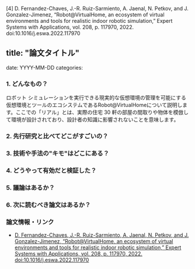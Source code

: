 [4] D. Fernandez-Chaves, J.-R. Ruiz-Sarmiento, A. Jaenal, N. Petkov, and J. Gonzalez-Jimenez, “Robot@VirtualHome, an ecosystem of virtual environments and tools for realistic indoor robotic simulation,” Expert Systems with Applications, vol. 208, p. 117970, 2022. doi:10.1016/j.eswa.2022.117970 

## title: "論文タイトル"
date: YYYY-MM-DD
categories:
### 1. どんなもの？

ロボット シミュレーションを実行できる現実的な仮想環境の管理を可能にする仮想環境とツールのエコシステムであるRobot@VirtualHomeについて説明します。ここでの「リアル」とは、実際の住宅 30 軒の部屋の間取りや物体を模倣して環境が設計されており、設計者の知識に影響されないことを意味します。

### 2. 先行研究と比べてどこがすごいの？
### 3. 技術や手法の"キモ"はどこにある？
### 4. どうやって有効だと検証した？
### 5. 議論はあるか？
### 6. 次に読むべき論文はあるか？
### 論文情報・リンク
- [D. Fernandez-Chaves, J.-R. Ruiz-Sarmiento, A. Jaenal, N. Petkov, and J. Gonzalez-Jimenez, “Robot@VirtualHome, an ecosystem of virtual environments and tools for realistic indoor robotic simulation,” Expert Systems with Applications, vol. 208, p. 117970, 2022. doi:10.1016/j.eswa.2022.117970 ]([論文リンク](https://pdf.sciencedirectassets.com/271506/1-s2.0-S0957417422X00171/1-s2.0-S0957417422012015/main.pdf?X-Amz-Security-Token=IQoJb3JpZ2luX2VjEL%2F%2F%2F%2F%2F%2F%2F%2F%2F%2F%2FwEaCXVzLWVhc3QtMSJGMEQCIDpyZgglwwSn11e6np%2FX%2FMk%2FeaFu758QjCNWD%2FX%2B9NLTAiAEOghIlIEh3UmMz5Rr%2BmA1BwnGfkjXit%2FT7Ic3pq1JLiq7BQjo%2F%2F%2F%2F%2F%2F%2F%2F%2F%2F8BEAUaDDA1OTAwMzU0Njg2NSIMfP9DFHGzacmCsvzpKo8Fv%2F4yyZkSbXIeHDbXRbhSK1FTHdlZviUD%2F1dBrUxqxKzb%2F3C%2FmwfmltuU51nlgIbOxFkg7Wqvgv%2BCWXILyM09QrJlA%2F6hjA8%2FjFmkjo52aia1ffAD7eIvQd6lJZKWbma1g9vAgS5rCKC53r7PQplDPkmHvhEYydYGkhSdP1ZB59qQjhromTw31g9nmt4UQFJgSS2cPVGGTK61p%2FryrZy8jBQb7ai7Ybq6Cm%2B7N3E2sGXLoWCqElI2gILihLP91UML7n6DsVZWqL%2BFXkdctz78hL0HmICKazTxxLb6lFKgCZFJfchDFSxZps%2FDOA%2BEWxC%2FP58mHYSW5uuft1jK77iJn947jg%2FGDFDH1ulPCazZC26lRXmv98p%2B3yq0RfHNPdfCKDq2fLpi1%2FCDmIP7vdsrWofp%2B0PhlGmLoXxDlcZQOObmggCLID5sd4giLBxk2EmaIGZO%2B26wN1mv9Dd7pmER1%2B5SwwW2c9w5FwcI1304BqaOqyaJ4MaWBYglEQR6ft%2FbpYDjZSVtKTlWoVG86Kpysrs79%2FBkyOWh0lujX4tO9%2Fm5fHes3vGb8tJdWYvi83DhhcvlZpynF1SCqoKss6ReblF71TBUgY9hDLCGHY6t8Aq4A4wHaZYa6YQOP8griqE4mYkH7DKm7WOWBc35xRYf6IzDXolkHnOIt8KgFyvFwQmf%2BtZ2Hf3X3v9lOFd3jp4Ol%2FThVHev6Tal9nkJ%2BeXyUIEVHCD%2Fgy2q%2BM6MRH7uxVdiKl2jhuWCuHnqeh%2FIVKzZ%2BD0PMrWIhsL%2BrZKWA0i1m%2BJ1aIzFNY9Y5GJc7KmKYke4X1FxY0NsiDYuNKvN7P4P%2F6IpskBouyG42Mam%2FM3vhV3XgmjdNS5N64nG3QcQlDDawYKqBjqyAUMqLEWsRn%2BhlJDSPpnpYtWNphwA1xTQ5ofq6v1wldPdpZLj6d2o3UgQr6wY82kxOk1rXChXoePTPavYLZZly1Li%2BxG9OUlCnpzLMnKtsk86GOddcojqdG%2BzQqYpIcPN%2BxZkcNNmp2%2FyuGE%2B6hEmy0JzE2tdBCa4qt3aYd4MLBBtA8GmxPBtIrOWUUsnmIpUIT5sEsLmxXmmkBD5b%2FcqDIAvXg7CwBs33dArpvIYhw9VRP8%3D&X-Amz-Algorithm=AWS4-HMAC-SHA256&X-Amz-Date=20231031T073922Z&X-Amz-SignedHeaders=host&X-Amz-Expires=300&X-Amz-Credential=ASIAQ3PHCVTYYUXVWVUN%2F20231031%2Fus-east-1%2Fs3%2Faws4_request&X-Amz-Signature=1557f01ca5d73618ad90904aebf353a0e49036d95427790838de1ed9e7f4cb0a&hash=9c66a02dba9cdf3fc14f907482226d0befd3eeff789bcd8ea59789ef9ff332ab&host=68042c943591013ac2b2430a89b270f6af2c76d8dfd086a07176afe7c76c2c61&pii=S0957417422012015&tid=spdf-3a3b5179-1068-4f0d-9d8e-2bc312e6615a&sid=f5ac36437a5d7040e8586446058ddd267179gxrqa&type=client&tsoh=d3d3LnNjaWVuY2VkaXJlY3QuY29t&ua=10105f53000e52025458&rr=81ea3e672d0580e1&cc=jp)https://pdf.sciencedirectassets.com/271506/1-s2.0-S0957417422X00171/1-s2.0-S0957417422012015/main.pdf?X-Amz-Security-Token=IQoJb3JpZ2luX2VjEL%2F%2F%2F%2F%2F%2F%2F%2F%2F%2F%2FwEaCXVzLWVhc3QtMSJGMEQCIDpyZgglwwSn11e6np%2FX%2FMk%2FeaFu758QjCNWD%2FX%2B9NLTAiAEOghIlIEh3UmMz5Rr%2BmA1BwnGfkjXit%2FT7Ic3pq1JLiq7BQjo%2F%2F%2F%2F%2F%2F%2F%2F%2F%2F8BEAUaDDA1OTAwMzU0Njg2NSIMfP9DFHGzacmCsvzpKo8Fv%2F4yyZkSbXIeHDbXRbhSK1FTHdlZviUD%2F1dBrUxqxKzb%2F3C%2FmwfmltuU51nlgIbOxFkg7Wqvgv%2BCWXILyM09QrJlA%2F6hjA8%2FjFmkjo52aia1ffAD7eIvQd6lJZKWbma1g9vAgS5rCKC53r7PQplDPkmHvhEYydYGkhSdP1ZB59qQjhromTw31g9nmt4UQFJgSS2cPVGGTK61p%2FryrZy8jBQb7ai7Ybq6Cm%2B7N3E2sGXLoWCqElI2gILihLP91UML7n6DsVZWqL%2BFXkdctz78hL0HmICKazTxxLb6lFKgCZFJfchDFSxZps%2FDOA%2BEWxC%2FP58mHYSW5uuft1jK77iJn947jg%2FGDFDH1ulPCazZC26lRXmv98p%2B3yq0RfHNPdfCKDq2fLpi1%2FCDmIP7vdsrWofp%2B0PhlGmLoXxDlcZQOObmggCLID5sd4giLBxk2EmaIGZO%2B26wN1mv9Dd7pmER1%2B5SwwW2c9w5FwcI1304BqaOqyaJ4MaWBYglEQR6ft%2FbpYDjZSVtKTlWoVG86Kpysrs79%2FBkyOWh0lujX4tO9%2Fm5fHes3vGb8tJdWYvi83DhhcvlZpynF1SCqoKss6ReblF71TBUgY9hDLCGHY6t8Aq4A4wHaZYa6YQOP8griqE4mYkH7DKm7WOWBc35xRYf6IzDXolkHnOIt8KgFyvFwQmf%2BtZ2Hf3X3v9lOFd3jp4Ol%2FThVHev6Tal9nkJ%2BeXyUIEVHCD%2Fgy2q%2BM6MRH7uxVdiKl2jhuWCuHnqeh%2FIVKzZ%2BD0PMrWIhsL%2BrZKWA0i1m%2BJ1aIzFNY9Y5GJc7KmKYke4X1FxY0NsiDYuNKvN7P4P%2F6IpskBouyG42Mam%2FM3vhV3XgmjdNS5N64nG3QcQlDDawYKqBjqyAUMqLEWsRn%2BhlJDSPpnpYtWNphwA1xTQ5ofq6v1wldPdpZLj6d2o3UgQr6wY82kxOk1rXChXoePTPavYLZZly1Li%2BxG9OUlCnpzLMnKtsk86GOddcojqdG%2BzQqYpIcPN%2BxZkcNNmp2%2FyuGE%2B6hEmy0JzE2tdBCa4qt3aYd4MLBBtA8GmxPBtIrOWUUsnmIpUIT5sEsLmxXmmkBD5b%2FcqDIAvXg7CwBs33dArpvIYhw9VRP8%3D&X-Amz-Algorithm=AWS4-HMAC-SHA256&X-Amz-Date=20231031T073922Z&X-Amz-SignedHeaders=host&X-Amz-Expires=300&X-Amz-Credential=ASIAQ3PHCVTYYUXVWVUN%2F20231031%2Fus-east-1%2Fs3%2Faws4_request&X-Amz-Signature=1557f01ca5d73618ad90904aebf353a0e49036d95427790838de1ed9e7f4cb0a&hash=9c66a02dba9cdf3fc14f907482226d0befd3eeff789bcd8ea59789ef9ff332ab&host=68042c943591013ac2b2430a89b270f6af2c76d8dfd086a07176afe7c76c2c61&pii=S0957417422012015&tid=spdf-3a3b5179-1068-4f0d-9d8e-2bc312e6615a&sid=f5ac36437a5d7040e8586446058ddd267179gxrqa&type=client&tsoh=d3d3LnNjaWVuY2VkaXJlY3QuY29t&ua=10105f53000e52025458&rr=81ea3e672d0580e1&cc=jp)
